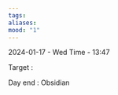 ```yaml
---
tags: 
aliases: 
mood: "1"
---
```



2024-01-17 - Wed
Time - 13:47


Target : 

Day end : Obsidian 


